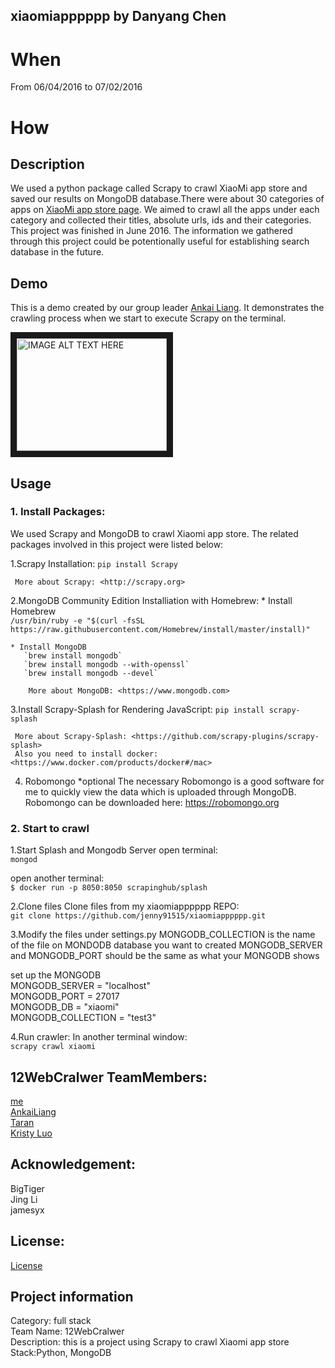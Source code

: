 ## xiaomiapppppp by Danyang Chen
# When
From 06/04/2016 to 07/02/2016

# How
## Description
We used a python package called Scrapy to crawl XiaoMi app store and saved our results on MongoDB database.There were about 30 categories of apps on [XiaoMi app store page](http://app.xiaomi.com). We aimed to crawl all the apps under each category and collected their titles, absolute urls, ids and their categories. This project was finished in June 2016. The information we gathered through this project could be potentionally useful for establishing search database in the future. 

## Demo
This is a demo created by our group leader [Ankai Liang](https://github.com/AnkaiLiang/-12WebCralwer). It demonstrates the crawling process when we start to execute Scrapy on the terminal.

<a href="http://www.youtube.com/watch?feature=player_embedded&v=HVAR5syRljc
" target="_blank"><img src="http://img.youtube.com/vi/HVAR5syRljc/0.jpg" 
alt="IMAGE ALT TEXT HERE" width="240" height="180" border="10" /></a>

## Usage
### 1. Install Packages:
We used Scrapy and MongoDB to crawl Xiaomi app store. 
The related packages involved in this project were listed below: 

  1.Scrapy Installation:
    `pip install Scrapy`  
  
     More about Scrapy: <http://scrapy.org>  

  2.MongoDB Community Edition Installiation with Homebrew:
    * Install Homebrew  
       `/usr/bin/ruby -e "$(curl -fsSL https://raw.githubusercontent.com/Homebrew/install/master/install)"`  

    * Install MongoDB  
       `brew install mongodb`  
       `brew install mongodb --with-openssl`  
       `brew install mongodb --devel`  
  
        More about MongoDB: <https://www.mongodb.com>  

  3.Install Scrapy-Splash for Rendering JavaScript:
    `pip install scrapy-splash`  
  
     More about Scrapy-Splash: <https://github.com/scrapy-plugins/scrapy-splash>  
     Also you need to install docker: <https://www.docker.com/products/docker#/mac>  

  4. Robomongo *optional
     The necessary Robomongo is a good software for me to quickly view the data which is uploaded through MongoDB.
     Robomongo can be downloaded here: <https://robomongo.org>

### 2. Start to crawl
  1.Start Splash and Mongodb Server
open terminal:  
`mongod`

open another terminal:  
`$ docker run -p 8050:8050 scrapinghub/splash`

  
  2.Clone files
Clone files from my xiaomiapppppp REPO:   
`git clone https://github.com/jenny91515/xiaomiapppppp.git`

  
  3.Modify the files under settings.py
MONGODB_COLLECTION is the name of the file on MONDODB database you want to created
MONGODB_SERVER and MONGODB_PORT should be the same as what your MONGODB shows

set up the MONGODB  
MONGODB_SERVER = "localhost"  
MONGODB_PORT = 27017  
MONGODB_DB = "xiaomi"  
MONGODB_COLLECTION = "test3"  

  
  4.Run crawler:
In another terminal window:  
`scrapy crawl xiaomi`


  
## 12WebCralwer TeamMembers:
[me](https://github.com/jenny91515)  
[AnkaiLiang](https://github.com/AnkaiLiang)  
[Taran](https://github.com/songtailun)  
[Kristy Luo](https://github.com/Kristy-Luo)  


  
## Acknowledgement:
BigTiger  
Jing Li  
jamesyx  
  
  

## License:
[License](https://github.com/AnkaiLiang/-12WebCralwer/blob/master/LICENSE.md)
  
  
## Project information
Category: full stack  
Team Name: 12WebCralwer  
Description: this is a project using Scrapy to crawl Xiaomi app store  
Stack:Python, MongoDB

